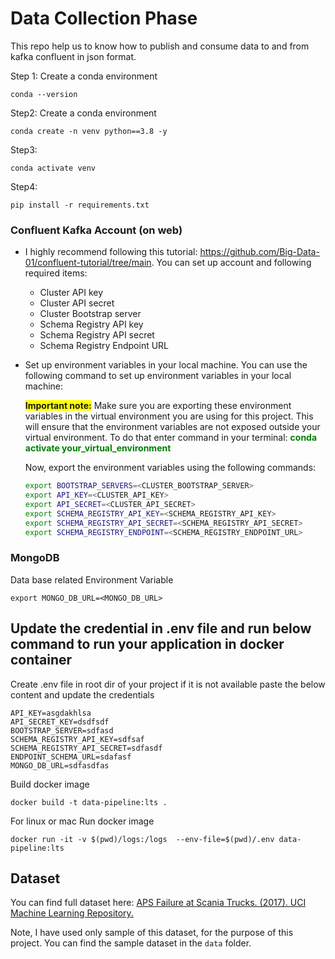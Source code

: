 # Data Collection Phase

This repo help us to know how to publish and consume data to and from kafka confluent in json format.

Step 1: Create a conda environment

```
conda --version
```

Step2: Create a conda environment

```
conda create -n venv python==3.8 -y
```

Step3:

```
conda activate venv
```

Step4:

```
pip install -r requirements.txt
```

### Confluent Kafka Account (on web)

- I highly recommend following this tutorial: https://github.com/Big-Data-01/confluent-tutorial/tree/main. You can set up account and following required items:

  - Cluster API key
  - Cluster API secret
  - Cluster Bootstrap server
  - Schema Registry API key
  - Schema Registry API secret
  - Schema Registry Endpoint URL

- Set up environment variables in your local machine. You can use the following command to set up environment variables in your local machine:

  <span style="background-color:yellow;"><b>Important note:</b></span>
  Make sure you are exporting these environment variables in the virtual environment you are using for this project. This will ensure that the environment variables are not exposed outside your virtual environment.
  To do that enter command in your terminal:
  <span style="color:green;"><b>conda activate your_virtual_environment</b></span>

  Now, export the environment variables using the following commands:

  ```bash
  export BOOTSTRAP_SERVERS=<CLUSTER_BOOTSTRAP_SERVER>
  export API_KEY=<CLUSTER_API_KEY>
  export API_SECRET=<CLUSTER_API_SECRET>
  export SCHEMA_REGISTRY_API_KEY=<SCHEMA_REGISTRY_API_KEY>
  export SCHEMA_REGISTRY_API_SECRET=<SCHEMA_REGISTRY_API_SECRET>
  export SCHEMA_REGISTRY_ENDPOINT=<SCHEMA_REGISTRY_ENDPOINT_URL>
  ```

### MongoDB

Data base related Environment Variable

```
export MONGO_DB_URL=<MONGO_DB_URL>
```

## Update the credential in .env file and run below command to run your application in docker container

Create .env file in root dir of your project if it is not available
paste the below content and update the credentials

```
API_KEY=asgdakhlsa
API_SECRET_KEY=dsdfsdf
BOOTSTRAP_SERVER=sdfasd
SCHEMA_REGISTRY_API_KEY=sdfsaf
SCHEMA_REGISTRY_API_SECRET=sdfasdf
ENDPOINT_SCHEMA_URL=sdafasf
MONGO_DB_URL=sdfasdfas
```

Build docker image

```
docker build -t data-pipeline:lts .
```

For linux or mac
Run docker image

```
docker run -it -v $(pwd)/logs:/logs  --env-file=$(pwd)/.env data-pipeline:lts
```

## Dataset

You can find full dataset here: [APS Failure at Scania Trucks. (2017). UCI Machine Learning Repository.](https://doi.org/10.24432/C51S51)

Note, I have used only sample of this dataset, for the purpose of this project. You can find the sample dataset in the `data` folder.
